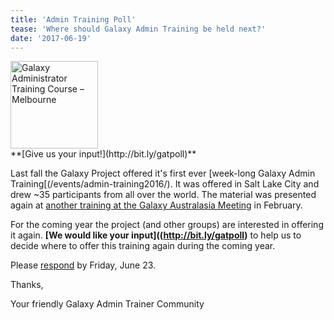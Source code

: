 ```yaml
---
title: 'Admin Training Poll'
tease: 'Where should Galaxy Admin Training be held next?'
date: '2017-06-19'
---
```


<div class="right"><img src="/images/logos/game2017-admin-training-logo.png" alt="Galaxy Administrator Training Course – Melbourne"  width="140" />
<div class="center">**[Give us your input!](http://bit.ly/gatpoll)**</div>
</div>

Last fall the Galaxy Project offered it's first ever [week-long Galaxy Admin Training[(/events/admin-training2016/).  It was offered in Salt Lake City and drew ~35 participants from all over the world.  The material was presented again at [another training at the Galaxy Australasia Meeting](https://www.embl-abr.org.au/game2017/training-for-admin-workshop/) in February.

For the coming year the project (and other groups) are interested in offering it again.  **[We would like your input]((http://bit.ly/gatpoll)** to help us to decide where to offer this training again during the coming year.

Please [respond](http://bit.ly/gatpoll) by Friday, June 23.

Thanks,

Your friendly Galaxy Admin Trainer Community

